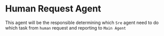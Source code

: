# Human Request Agent
This agent will be the responsible determining which `Sre` agent need to do which task from `human` request and reporting to `Main Agent`
